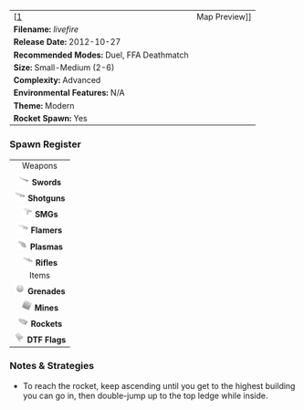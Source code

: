 |                                                           |                           |
|-----------------------------------------------------------|---------------------------|
| \[[1](File:Livefire.png%7Cthumb%7Ccenter)|Map Preview\]\] | **Author: "*John\_III*"** |
| **Filename:** *livefire*                                  |
| **Release Date:** 2012-10-27                              |
| **Recommended Modes:** Duel, FFA Deathmatch               |
| **Size:** Small-Medium (2-6)                              |
| **Complexity:** Advanced                                  |
| **Environmental Features:** N/A                           |
| **Theme:** Modern                                         |
| **Rocket Spawn:** Yes                                     |

### Spawn Register

|                                                                                             |
|:-------------------------------------------------------------------------------------------:|
|                                           Weapons                                           |
|     <img src="Sword.png" title="fig:Sword.png" alt="Sword.png" width="20" /> **Swords**     |
| <img src="Shotgun.png" title="fig:Shotgun.png" alt="Shotgun.png" width="20" /> **Shotguns** |
|         <img src="Smg.png" title="fig:Smg.png" alt="Smg.png" width="20" /> **SMGs**         |
|   <img src="Flamer.png" title="fig:Flamer.png" alt="Flamer.png" width="20" /> **Flamers**   |
|   <img src="Plasma.png" title="fig:Plasma.png" alt="Plasma.png" width="20" /> **Plasmas**   |
|     <img src="Rifle.png" title="fig:Rifle.png" alt="Rifle.png" width="20" /> **Rifles**     |
|                                            Items                                            |
| <img src="Grenade.png" title="fig:Grenade.png" alt="Grenade.png" width="20" /> **Grenades** |
|       <img src="Mine.png" title="fig:Mine.png" alt="Mine.png" width="20" /> **Mines**       |
|   <img src="Rocket.png" title="fig:Rocket.png" alt="Rocket.png" width="20" /> **Rockets**   |
|     <img src="Flag.png" title="fig:Flag.png" alt="Flag.png" width="20" /> **DTF Flags**     |

### Notes & Strategies

-   To reach the rocket, keep ascending until you get to the highest building you can go in, then double-jump up to the top ledge while inside.

